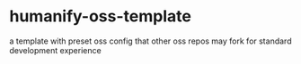 # humanify-oss-template
a template with preset oss config that other oss repos may fork for standard development experience
